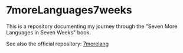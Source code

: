 # 7moreLanguages7weeks
This is a repository documenting my journey through the "Seven More Languages in Seven Weeks" book.

See also the official repository: [7morelang](https://github.com/7lang/7morelang)
